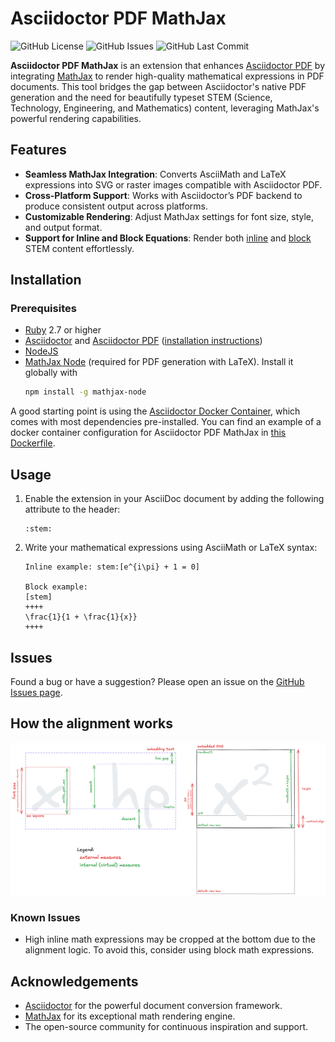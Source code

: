# Asciidoctor PDF MathJax

![GitHub License](https://img.shields.io/github/license/Crown0815/asciidoctor-pdf-mathjax)
![GitHub Issues](https://img.shields.io/github/issues/Crown0815/asciidoctor-pdf-mathjax)
![GitHub Last Commit](https://img.shields.io/github/last-commit/Crown0815/asciidoctor-pdf-mathjax)

**Asciidoctor PDF MathJax** is an extension that enhances [Asciidoctor PDF](https://github.com/asciidoctor/asciidoctor-pdf) by integrating [MathJax](https://www.mathjax.org/) to render high-quality mathematical expressions in PDF documents.
This tool bridges the gap between Asciidoctor's native PDF generation and the need for beautifully typeset STEM (Science, Technology, Engineering, and Mathematics) content, leveraging MathJax's powerful rendering capabilities.

## Features

- **Seamless MathJax Integration**: Converts AsciiMath and LaTeX expressions into SVG or raster images compatible with Asciidoctor PDF.
- **Cross-Platform Support**: Works with Asciidoctor’s PDF backend to produce consistent output across platforms.
- **Customizable Rendering**: Adjust MathJax settings for font size, style, and output format.
- **Support for Inline and Block Equations**: Render both [inline](https://docs.asciidoctor.org/asciidoc/latest/stem/#inline) and [block](https://docs.asciidoctor.org/asciidoc/latest/stem/#block) STEM content effortlessly.

## Installation

### Prerequisites

- [Ruby](https://www.ruby-lang.org/) 2.7 or higher
- [Asciidoctor](https://asciidoctor.org/) and [Asciidoctor PDF](https://github.com/asciidoctor/asciidoctor-pdf) ([installation instructions](https://github.com/asciidoctor/asciidoctor-pdf?tab=readme-ov-file#prerequisites))
- [NodeJS](https://nodejs.org/en)
- [MathJax Node](https://github.com/mathjax/MathJax-node) (required for PDF generation with LaTeX).
  Install it globally with
  ```sh
  npm install -g mathjax-node
  ```

A good starting point is using the [Asciidoctor Docker Container](https://github.com/asciidoctor/docker-asciidoctor), which comes with most dependencies pre-installed.
You can find an example of a docker container configuration for Asciidoctor PDF MathJax in [this Dockerfile](test/Dockerfile).

## Usage

1. Enable the extension in your AsciiDoc document by adding the following attribute to the header:
   ```asciidoc
   :stem:
   ```
2. Write your mathematical expressions using AsciiMath or LaTeX syntax:
   ```asciidoc
   Inline example: stem:[e^{i\pi} + 1 = 0]

   Block example:
   [stem]
   ++++
   \frac{1}{1 + \frac{1}{x}}
   ++++
   ```

## Issues
Found a bug or have a suggestion? Please open an issue on the [GitHub Issues page](https://github.com/Crown0815/asciidoctor-pdf-mathjax/issues).

## How the alignment works

![alignment-logic.png](alignment-logic.excalidraw.png)

### Known Issues

- High inline math expressions may be cropped at the bottom due to the alignment logic.
  To avoid this, consider using block math expressions.

## Acknowledgements

- [Asciidoctor](https://asciidoctor.org/) for the powerful document conversion framework.
- [MathJax](https://www.mathjax.org/) for its exceptional math rendering engine.
- The open-source community for continuous inspiration and support.
